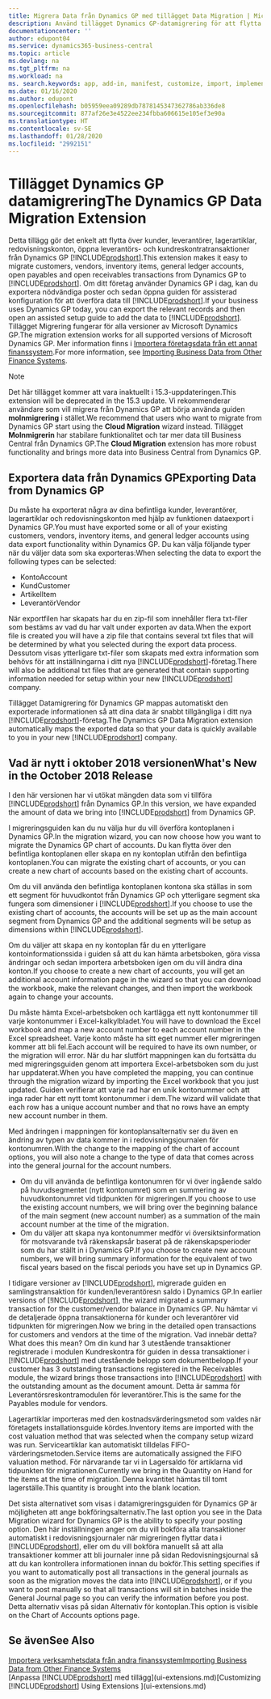 ```yaml
---
title: Migrera Data från Dynamics GP med tillägget Data Migration | Microsoft Docs
description: Använd tillägget Dynamics GP-datamigrering för att flytta över kunder, leverantörer, lagerartiklar, redovisningskonton, öppna leverantörs- och kundreskontratransaktioner från Dynamics GP till Business Central.
documentationcenter: ''
author: edupont04
ms.service: dynamics365-business-central
ms.topic: article
ms.devlang: na
ms.tgt_pltfrm: na
ms.workload: na
ms. search.keywords: app, add-in, manifest, customize, import, implement
ms.date: 01/16/2020
ms.author: edupont
ms.openlocfilehash: b05959eea09289db7878145347362786ab336de8
ms.sourcegitcommit: 877af26e3e4522ee234fbba606615e105ef3e90a
ms.translationtype: HT
ms.contentlocale: sv-SE
ms.lasthandoff: 01/28/2020
ms.locfileid: "2992151"
---
```

# <a name="the-dynamics-gp-data-migration-extension"></a><span data-ttu-id="1ff35-103">Tillägget Dynamics GP datamigrering</span><span class="sxs-lookup"><span data-stu-id="1ff35-103">The Dynamics GP Data Migration Extension</span></span> 
<span data-ttu-id="1ff35-104">Detta tillägg gör det enkelt att flytta över kunder, leverantörer, lagerartiklar, redovisningskonton, öppna leverantörs- och kundreskontratransaktioner från Dynamics GP [!INCLUDE[prodshort](includes/prodshort.md)].</span><span class="sxs-lookup"><span data-stu-id="1ff35-104">This extension makes it easy to migrate customers, vendors, inventory items, general ledger accounts, open payables and open receivables transactions from Dynamics GP to [!INCLUDE[prodshort](includes/prodshort.md)].</span></span> <span data-ttu-id="1ff35-105">Om ditt företag använder Dynamics GP i dag, kan du exportera nödvändiga poster och sedan öppna guiden för assisterad konfiguration för att överföra data till [!INCLUDE[prodshort](includes/prodshort.md)].</span><span class="sxs-lookup"><span data-stu-id="1ff35-105">If your business uses Dynamics GP today, you can export the relevant records and then open an assisted setup guide to add the data to [!INCLUDE[prodshort](includes/prodshort.md)].</span></span> <span data-ttu-id="1ff35-106">Tillägget Migrering fungerar för alla versioner av Microsoft Dynamics GP.</span><span class="sxs-lookup"><span data-stu-id="1ff35-106">The migration extension works for all supported versions of Microsoft Dynamics GP.</span></span> <span data-ttu-id="1ff35-107">Mer information finns i [Importera företagsdata från ett annat finanssystem](across-import-data-configuration-packages.md).</span><span class="sxs-lookup"><span data-stu-id="1ff35-107">For more information, see [Importing Business Data from Other Finance Systems](across-import-data-configuration-packages.md).</span></span>

> [!NOTE]
>  <span data-ttu-id="1ff35-108">Det här tillägget kommer att vara inaktuellt i 15.3-uppdateringen.</span><span class="sxs-lookup"><span data-stu-id="1ff35-108">This extension will be deprecated in the 15.3 update.</span></span> <span data-ttu-id="1ff35-109">Vi rekommenderar användare som vill migrera från Dynamics GP att börja använda guiden **molnmigrering** i stället.</span><span class="sxs-lookup"><span data-stu-id="1ff35-109">We recommend that users who want to migrate from Dynamics GP start using the **Cloud Migration** wizard instead.</span></span> <span data-ttu-id="1ff35-110">Tillägget **Molnmigrerin** har stabilare funktionalitet och tar mer data till Business Central från Dynamics GP.</span><span class="sxs-lookup"><span data-stu-id="1ff35-110">The **Cloud Migration** extension has more robust functionality and brings more data into Business Central from Dynamics GP.</span></span>

## <a name="exporting-data-from-dynamics-gp"></a><span data-ttu-id="1ff35-111">Exportera data från Dynamics GP</span><span class="sxs-lookup"><span data-stu-id="1ff35-111">Exporting Data from Dynamics GP</span></span>
<span data-ttu-id="1ff35-112">Du måste ha exporterat några av dina befintliga kunder, leverantörer, lagerartiklar och redovisningskonton med hjälp av funktionen dataexport i Dynamics GP.</span><span class="sxs-lookup"><span data-stu-id="1ff35-112">You must have exported some or all of your existing customers, vendors, inventory items, and general ledger accounts using data export functionality within Dynamics GP.</span></span> <span data-ttu-id="1ff35-113">Du kan välja följande typer när du väljer data som ska exporteras:</span><span class="sxs-lookup"><span data-stu-id="1ff35-113">When selecting the data to export the following types can be selected:</span></span>

* <span data-ttu-id="1ff35-114">Konto</span><span class="sxs-lookup"><span data-stu-id="1ff35-114">Account</span></span>  
* <span data-ttu-id="1ff35-115">Kund</span><span class="sxs-lookup"><span data-stu-id="1ff35-115">Customer</span></span>  
* <span data-ttu-id="1ff35-116">Artikel</span><span class="sxs-lookup"><span data-stu-id="1ff35-116">Item</span></span>  
* <span data-ttu-id="1ff35-117">Leverantör</span><span class="sxs-lookup"><span data-stu-id="1ff35-117">Vendor</span></span>  

<span data-ttu-id="1ff35-118">När exportfilen har skapats har du en zip-fil som innehåller flera txt-filer som bestäms av vad du har valt under exporten av data.</span><span class="sxs-lookup"><span data-stu-id="1ff35-118">When the export file is created you will have a zip file that contains several txt files that will be determined by what you selected during the export data process.</span></span>  <span data-ttu-id="1ff35-119">Dessutom visas ytterligare txt-filer som skapats med extra information som behövs för att inställningarna i ditt nya [!INCLUDE[prodshort](includes/prodshort.md)]-företag.</span><span class="sxs-lookup"><span data-stu-id="1ff35-119">There will also be additional txt files that are generated that contain supporting information needed for setup within your new [!INCLUDE[prodshort](includes/prodshort.md)] company.</span></span>

<span data-ttu-id="1ff35-120">Tillägget Datamigrering för Dynamics GP mappas automatiskt den exporterade informationen så att dina data är snabbt tillgängliga i ditt nya [!INCLUDE[prodshort](includes/prodshort.md)]-företag.</span><span class="sxs-lookup"><span data-stu-id="1ff35-120">The Dynamics GP Data Migration extension automatically maps the exported data so that your data is quickly available to you in your new [!INCLUDE[prodshort](includes/prodshort.md)] company.</span></span>

## <a name="whats-new-in-the-october-2018-release"></a><span data-ttu-id="1ff35-121">Vad är nytt i oktober 2018 versionen</span><span class="sxs-lookup"><span data-stu-id="1ff35-121">What's New in the October 2018 Release</span></span>

<span data-ttu-id="1ff35-122">I den här versionen har vi utökat mängden data som vi tillföra [!INCLUDE[prodshort](includes/prodshort.md)] från Dynamics GP.</span><span class="sxs-lookup"><span data-stu-id="1ff35-122">In this version, we have expanded the amount of data we bring into [!INCLUDE[prodshort](includes/prodshort.md)] from Dynamics GP.</span></span>

<span data-ttu-id="1ff35-123">I migreringsguiden kan du nu välja hur du vill överföra kontoplanen i Dynamics GP.</span><span class="sxs-lookup"><span data-stu-id="1ff35-123">In the migration wizard, you can now choose how you want to migrate the Dynamics GP chart of accounts.</span></span> <span data-ttu-id="1ff35-124">Du kan flytta över den befintliga kontoplanen eller skapa en ny kontoplan utifrån den befintliga kontoplanen.</span><span class="sxs-lookup"><span data-stu-id="1ff35-124">You can migrate the existing chart of accounts, or you can create a new chart of accounts based on the existing chart of accounts.</span></span>  

<span data-ttu-id="1ff35-125">Om du vill använda den befintliga kontoplanen kontona ska ställas in som ett segment för huvudkontot från Dynamics GP och ytterligare segment ska fungera som dimensioner i [!INCLUDE[prodshort](includes/prodshort.md)].</span><span class="sxs-lookup"><span data-stu-id="1ff35-125">If you choose to use the existing chart of accounts, the accounts will be set up as the main account segment from Dynamics GP and the additional segments will be setup as dimensions within [!INCLUDE[prodshort](includes/prodshort.md)].</span></span>  

<span data-ttu-id="1ff35-126">Om du väljer att skapa en ny kontoplan får du en ytterligare kontoinformationssida i guiden så att du kan hämta arbetsboken, göra vissa ändringar och sedan importera arbetsboken igen om du vill ändra dina konton.</span><span class="sxs-lookup"><span data-stu-id="1ff35-126">If you choose to create a new chart of accounts, you will get an additional account information page in the wizard so that you can download the workbook, make the relevant changes, and then import the workbook again to change your accounts.</span></span>  

<span data-ttu-id="1ff35-127">Du måste hämta Excel-arbetsboken och kartlägga ett nytt kontonummer till varje kontonummer i Excel-kalkylbladet.</span><span class="sxs-lookup"><span data-stu-id="1ff35-127">You will have to download the Excel workbook and map a new account number to each account number in the Excel spreadsheet.</span></span> <span data-ttu-id="1ff35-128">Varje konto måste ha sitt eget nummer eller migreringen kommer att bli fel.</span><span class="sxs-lookup"><span data-stu-id="1ff35-128">Each account will be required to have its own number, or the migration will error.</span></span> <span data-ttu-id="1ff35-129">När du har slutfört mappningen kan du fortsätta du med migreringsguiden genom att importera Excel-arbetsboken som du just har uppdaterat.</span><span class="sxs-lookup"><span data-stu-id="1ff35-129">When you have completed the mapping, you can continue through the migration wizard by importing the Excel workbook that you just updated.</span></span> <span data-ttu-id="1ff35-130">Guiden verifierar att varje rad har en unik kontonummer och att inga rader har ett nytt tomt kontonummer i dem.</span><span class="sxs-lookup"><span data-stu-id="1ff35-130">The wizard will validate that each row has a unique account number and that no rows have an empty new account number in them.</span></span>  

<span data-ttu-id="1ff35-131">Med ändringen i mappningen för kontoplansalternativ ser du även en ändring av typen av data kommer in i redovisningsjournalen för kontonumren.</span><span class="sxs-lookup"><span data-stu-id="1ff35-131">With the change to the mapping of the chart of account options, you will also note a change to the type of data that comes across into the general journal for the account numbers.</span></span>  

- <span data-ttu-id="1ff35-132">Om du vill använda de befintliga kontonumren för vi över ingående saldo på huvudsegmentet (nytt kontonumret) som en summering av huvudkontonumret vid tidpunkten för migreringen.</span><span class="sxs-lookup"><span data-stu-id="1ff35-132">If you choose to use the existing account numbers, we will bring over the beginning balance of the main segment (new account number) as a summation of the main account number at the time of the migration.</span></span>  
- <span data-ttu-id="1ff35-133">Om du väljer att skapa nya kontonummer medför vi översiktsinformation för motsvarande två räkenskapsår baserat på de räkenskapsperioder som du har ställt in i Dynamics GP.</span><span class="sxs-lookup"><span data-stu-id="1ff35-133">If you choose to create new account numbers, we will bring summary information for the equivalent of two fiscal years based on the fiscal periods you have set up in Dynamics GP.</span></span>

<span data-ttu-id="1ff35-134">I tidigare versioner av [!INCLUDE[prodshort](includes/prodshort.md)], migrerade guiden en samlingstransaktion för kunden/leverantöresn saldo i Dynamics GP.</span><span class="sxs-lookup"><span data-stu-id="1ff35-134">In earlier versions of [!INCLUDE[prodshort](includes/prodshort.md)], the wizard migrated a summary transaction for the customer/vendor balance in Dynamics GP.</span></span> <span data-ttu-id="1ff35-135">Nu hämtar vi de detaljerade öppna transaktionerna för kunder och leverantörer vid tidpunkten för migreringen.</span><span class="sxs-lookup"><span data-stu-id="1ff35-135">Now we bring in the detailed open transactions for customers and vendors at the time of the migration.</span></span> <span data-ttu-id="1ff35-136">Vad innebär detta?</span><span class="sxs-lookup"><span data-stu-id="1ff35-136">What does this mean?</span></span> <span data-ttu-id="1ff35-137">Om din kund har 3 utestående transaktioner registrerade i modulen Kundreskontra för guiden in dessa transaktioner i [!INCLUDE[prodshort](includes/prodshort.md)] med utestående belopp som dokumentbelopp.</span><span class="sxs-lookup"><span data-stu-id="1ff35-137">If your customer has 3 outstanding transactions registered in the Receivables module, the wizard brings those transactions into [!INCLUDE[prodshort](includes/prodshort.md)] with the outstanding amount as the document amount.</span></span> <span data-ttu-id="1ff35-138">Detta är samma för Leverantörsreskontramodulen för leverantörer.</span><span class="sxs-lookup"><span data-stu-id="1ff35-138">This is the same for the Payables module for vendors.</span></span>  

<span data-ttu-id="1ff35-139">Lagerartiklar importeras med den kostnadsvärderingsmetod som valdes när företagets installationsguide kördes.</span><span class="sxs-lookup"><span data-stu-id="1ff35-139">Inventory items are imported with the cost valuation method that was selected when the company setup wizard was run.</span></span> <span data-ttu-id="1ff35-140">Serviceartiklar kan automatiskt tilldelas FIFO-värderingsmetoden.</span><span class="sxs-lookup"><span data-stu-id="1ff35-140">Service items are automatically assigned the FIFO valuation method.</span></span> <span data-ttu-id="1ff35-141">För närvarande tar vi in Lagersaldo för artiklarna vid tidpunkten för migrationen.</span><span class="sxs-lookup"><span data-stu-id="1ff35-141">Currently we bring in the Quantity on Hand for the items at the time of migration.</span></span>  <span data-ttu-id="1ff35-142">Denna kvantitet hämtas till tomt lagerställe.</span><span class="sxs-lookup"><span data-stu-id="1ff35-142">This quantity is brought into the blank location.</span></span>  

<span data-ttu-id="1ff35-143">Det sista alternativet som visas i datamigreringsguiden för Dynamics GP är möjligheten att ange bokföringsalternativ.</span><span class="sxs-lookup"><span data-stu-id="1ff35-143">The last option you see in the Data Migration wizard for Dynamics GP is the ability to specify your posting option.</span></span> <span data-ttu-id="1ff35-144">Den här inställningen anger om du vill bokföra alla transaktioner automatiskt i redovisningsjournaler när migreringen flyttar data i [!INCLUDE[prodshort](includes/prodshort.md)], eller om du vill bokföra manuellt så att alla transaktioner kommer att bli journaler inne på sidan Redovisningsjournal så att du kan kontrollera informationen innan du bokför.</span><span class="sxs-lookup"><span data-stu-id="1ff35-144">This setting specifies if you want to automatically post all transactions in the general journals as soon as the migration moves the data into [!INCLUDE[prodshort](includes/prodshort.md)], or if you want to post manually so that all transactions will sit in batches inside the General Journal page so you can verify the information before you post.</span></span> <span data-ttu-id="1ff35-145">Detta alternativ visas på sidan Alternativ för kontoplan.</span><span class="sxs-lookup"><span data-stu-id="1ff35-145">This option is visible on the Chart of Accounts options page.</span></span>


## <a name="see-also"></a><span data-ttu-id="1ff35-146">Se även</span><span class="sxs-lookup"><span data-stu-id="1ff35-146">See Also</span></span>
[<span data-ttu-id="1ff35-147">Importera verksamhetsdata från andra finanssystem</span><span class="sxs-lookup"><span data-stu-id="1ff35-147">Importing Business Data from Other Finance Systems</span></span>](across-import-data-configuration-packages.md)  
<span data-ttu-id="1ff35-148">[Anpassa [!INCLUDE[prodshort](includes/prodshort.md)] med tillägg](ui-extensions.md)</span><span class="sxs-lookup"><span data-stu-id="1ff35-148">[Customizing [!INCLUDE[prodshort](includes/prodshort.md)] Using Extensions ](ui-extensions.md)</span></span>  
